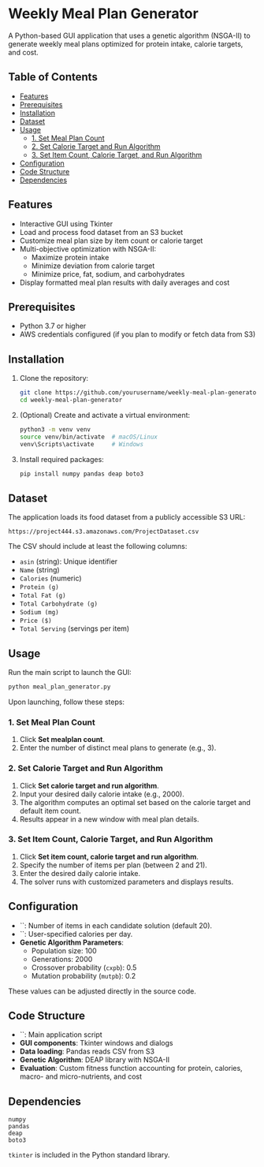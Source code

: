 # Weekly Meal Plan Generator

A Python-based GUI application that uses a genetic algorithm (NSGA-II) to generate weekly meal plans optimized for protein intake, calorie targets, and cost.

## Table of Contents

- [Features](#features)
- [Prerequisites](#prerequisites)
- [Installation](#installation)
- [Dataset](#dataset)
- [Usage](#usage)
  - [1. Set Meal Plan Count](#1-set-meal-plan-count)
  - [2. Set Calorie Target and Run Algorithm](#2-set-calorie-target-and-run-algorithm)
  - [3. Set Item Count, Calorie Target, and Run Algorithm](#3-set-item-count-calorie-target-and-run-algorithm)
- [Configuration](#configuration)
- [Code Structure](#code-structure)
- [Dependencies](#dependencies)

## Features

- Interactive GUI using Tkinter
- Load and process food dataset from an S3 bucket
- Customize meal plan size by item count or calorie target
- Multi-objective optimization with NSGA-II:
  - Maximize protein intake
  - Minimize deviation from calorie target
  - Minimize price, fat, sodium, and carbohydrates
- Display formatted meal plan results with daily averages and cost

## Prerequisites

- Python 3.7 or higher
- AWS credentials configured (if you plan to modify or fetch data from S3)

## Installation

1. Clone the repository:

   ```bash
   git clone https://github.com/yourusername/weekly-meal-plan-generator.git
   cd weekly-meal-plan-generator
   ```

2. (Optional) Create and activate a virtual environment:

   ```bash
   python3 -m venv venv
   source venv/bin/activate  # macOS/Linux
   venv\Scripts\activate     # Windows
   ```

3. Install required packages:


   ```bash
   pip install numpy pandas deap boto3
   ```

## Dataset

The application loads its food dataset from a publicly accessible S3 URL:

```
https://project444.s3.amazonaws.com/ProjectDataset.csv
```

The CSV should include at least the following columns:

- `asin` (string): Unique identifier
- `Name` (string)
- `Calories` (numeric)
- `Protein (g)`
- `Total Fat (g)`
- `Total Carbohydrate (g)`
- `Sodium (mg)`
- `Price ($)`
- `Total Serving` (servings per item)

## Usage

Run the main script to launch the GUI:

```bash
python meal_plan_generator.py
```

Upon launching, follow these steps:

### 1. Set Meal Plan Count

1. Click **Set mealplan count**.
2. Enter the number of distinct meal plans to generate (e.g., 3).

### 2. Set Calorie Target and Run Algorithm

1. Click **Set calorie target and run algorithm**.
2. Input your desired daily calorie intake (e.g., 2000).
3. The algorithm computes an optimal set based on the calorie target and default item count.
4. Results appear in a new window with meal plan details.

### 3. Set Item Count, Calorie Target, and Run Algorithm

1. Click **Set item count, calorie target and run algorithm**.
2. Specify the number of items per plan (between 2 and 21).
3. Enter the desired daily calorie intake.
4. The solver runs with customized parameters and displays results.

## Configuration

- ``: Number of items in each candidate solution (default 20).
- ``: User-specified calories per day.
- **Genetic Algorithm Parameters**:
  - Population size: 100
  - Generations: 2000
  - Crossover probability (`cxpb`): 0.5
  - Mutation probability (`mutpb`): 0.2

These values can be adjusted directly in the source code.

## Code Structure

- ``: Main application script
- **GUI components**: Tkinter windows and dialogs
- **Data loading**: Pandas reads CSV from S3
- **Genetic Algorithm**: DEAP library with NSGA-II
- **Evaluation**: Custom fitness function accounting for protein, calories, macro- and micro-nutrients, and cost

## Dependencies


```
numpy
pandas
deap
boto3
```

`tkinter` is included in the Python standard library.


